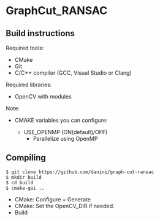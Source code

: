 GraphCut_RANSAC
===============

Build instructions
------------------

Required tools:

- CMake
- Git
- C/C++ compiler (GCC, Visual Studio or Clang)

Required libraries:

- OpenCV with modules

Note:

- CMAKE variables you can configure:

  - USE_OPENMP (ON(default)/OFF)
      - Parallelize using OpenMP
	  
Compiling
---------

```shell
$ git clone https://github.com/danini/graph-cut-ransac
$ mkdir build
$ cd build
$ cmake-gui ..
```

- CMake: Configure + Generate
- CMake: Set the OpenCV_DIR if needed.
- Build